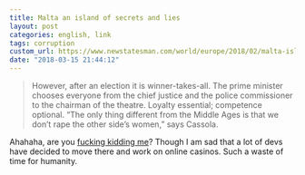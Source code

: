 ```yaml
---
title: Malta an island of secrets and lies
layout: post
categories: english, link
tags: corruption
custom_url: https://www.newstatesman.com/world/europe/2018/02/malta-island-secrets-and-lies
date: "2018-03-15 21:44:12"
---
```


> However, after an election it is winner-takes-all. The prime minister chooses everyone from the chief justice and the police commissioner to the chairman of the theatre. Loyalty essential; competence optional. “The only thing different from the Middle Ages is that we don’t rape the other side’s women,” says Cassola.

Ahahaha, are you [fucking kidding me][0]? Though I am sad that a lot of devs have decided to move there and work on online casinos. Such a waste of time for humanity.

[0]: https://www.newstatesman.com/world/europe/2018/02/malta-island-secrets-and-lies
